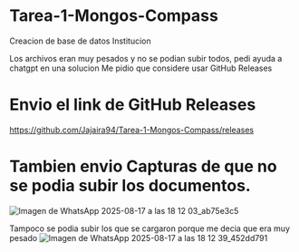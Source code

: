 # Tarea-1-Mongos-Compass
Creacion de base de datos Institucion 

Los archivos eran muy pesados y no se podian subir todos, pedi ayuda a chatgpt en una solucion
Me pidio que considere usar GitHub Releases

# Envio el link de GitHub Releases
https://github.com/Jajaira94/Tarea-1-Mongos-Compass/releases

# Tambien envio Capturas de que no se podia subir los documentos.
![Imagen de WhatsApp 2025-08-17 a las 18 12 03_ab75e3c5](https://github.com/user-attachments/assets/90048d8f-0b24-4942-80b0-0ebbf5b148eb)

Tampoco se podia subir los que se cargaron porque me decia que era muy pesado
![Imagen de WhatsApp 2025-08-17 a las 18 12 39_452dd791](https://github.com/user-attachments/assets/ed1f470b-ce7f-4c6e-a0ff-2689240c5d66)

